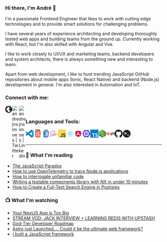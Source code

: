 ### Hi there, I'm André 👋
I'm a passionate Frontend Engineer that likes to work with cutting edge technologies and to provide smart solutions for challenging problems.

I have several years of experience architecting and developing thoroughly tested web apps and building teams from the ground up. Currently working with React, but I'm also skilled with Angular and Vue. 

I like to work closely to UI/UX and marketing teams, backend developers and system architects, there is always something new and interesting to learn. 

Apart from web development, I like to hunt trending JavaScript GitHub repositories about mobile apps (Ionic, React Native) and backend (Node.js) development in general. I'm also interested in Automation and IoT.


### Connect with me:

[<img align="left" alt="teklinks.andrejnsimoes.com" width="22px" src="https://raw.githubusercontent.com/iconic/open-iconic/master/svg/globe.svg" />][website]
[<img align="left" alt="andrejnsimoes | Twitter" width="22px" src="https://cdn.jsdelivr.net/npm/simple-icons@v3/icons/twitter.svg" />][twitter]
[<img align="left" alt="andrejnsimoes | LinkedIn" width="22px" src="https://cdn.jsdelivr.net/npm/simple-icons@v3/icons/linkedin.svg" />][linkedin]

<br />

### Languages and Tools:

<img align="left" alt="Visual Studio Code" width="26px" src="https://raw.githubusercontent.com/github/explore/80688e429a7d4ef2fca1e82350fe8e3517d3494d/topics/visual-studio-code/visual-studio-code.png" />
<img align="left" alt="HTML5" width="26px" src="https://raw.githubusercontent.com/github/explore/80688e429a7d4ef2fca1e82350fe8e3517d3494d/topics/html/html.png" />
<img align="left" alt="CSS3" width="26px" src="https://raw.githubusercontent.com/github/explore/80688e429a7d4ef2fca1e82350fe8e3517d3494d/topics/css/css.png" />
<img align="left" alt="Sass" width="26px" src="https://raw.githubusercontent.com/github/explore/80688e429a7d4ef2fca1e82350fe8e3517d3494d/topics/sass/sass.png" />
<img align="left" alt="JavaScript" width="26px" src="https://raw.githubusercontent.com/github/explore/80688e429a7d4ef2fca1e82350fe8e3517d3494d/topics/javascript/javascript.png" />
<img align="left" alt="React" width="26px" src="https://raw.githubusercontent.com/github/explore/80688e429a7d4ef2fca1e82350fe8e3517d3494d/topics/react/react.png" />
<img align="left" alt="Angular" width="26px" src="https://raw.githubusercontent.com/github/explore/80688e429a7d4ef2fca1e82350fe8e3517d3494d/topics/angular/angular.png" />
<img align="left" alt="eslint" width="26px" src="https://raw.githubusercontent.com/github/explore/80688e429a7d4ef2fca1e82350fe8e3517d3494d/topics/eslint/eslint.png" />
<img align="left" alt="typescript" width="26px" src="https://raw.githubusercontent.com/github/explore/80688e429a7d4ef2fca1e82350fe8e3517d3494d/topics/typescript/typescript.png" />
<img align="left" alt="Node.js" width="26px" src="https://raw.githubusercontent.com/github/explore/80688e429a7d4ef2fca1e82350fe8e3517d3494d/topics/nodejs/nodejs.png" />
<img align="left" alt="Git" width="26px" src="https://raw.githubusercontent.com/github/explore/80688e429a7d4ef2fca1e82350fe8e3517d3494d/topics/git/git.png" />
<img align="left" alt="GitHub" width="26px" src="https://raw.githubusercontent.com/github/explore/78df643247d429f6cc873026c0622819ad797942/topics/github/github.png" />
<img align="left" alt="Terminal" width="26px" src="https://raw.githubusercontent.com/github/explore/80688e429a7d4ef2fca1e82350fe8e3517d3494d/topics/terminal/terminal.png" />

<br />
<br />

---

### 📕 What I'm reading

<!-- BLOG-POST-LIST:START -->
- [The JavaScript Paradox](https://teklinks.andrejnsimoes.com/2022/08/the-javascript-paradox.html)
- [How to use OpenTelemetry to trace Node.js applications](https://teklinks.andrejnsimoes.com/2022/08/how-to-use-opentelemetry-to-trace.html)
- [How to interrogate unfamiliar code](https://teklinks.andrejnsimoes.com/2022/08/how-to-interrogate-unfamiliar-code.html)
- [Writing a testable components library with NX in under 10 minutes](https://teklinks.andrejnsimoes.com/2022/08/writing-testable-components-library.html)
- [How to Create a Full-Text Search Engine in Postgres](https://teklinks.andrejnsimoes.com/2022/08/how-to-create-full-text-search-engine.html)
<!-- BLOG-POST-LIST:END -->

### 📺 What I'm watching

<!-- YOUTUBE:START -->
- [Your NextJS App is Too Big](https://www.youtube.com/watch?v=EIGmcxwbbZw)
- [STREAM VOD: JACK INTERVIEW + LEARNING REDIS WITH UPSTASH](https://www.youtube.com/watch?v=KJ984JCKAKY)
- [God-Tier Developer Roadmap](https://www.youtube.com/watch?v=pEfrdAtAmqk)
- [Astro just Launched.... Could it be the ultimate web framework?](https://www.youtube.com/watch?v=gxBkghlglTg)
- [I built a JavaScript framework](https://www.youtube.com/watch?v=SJeBRW1QQMA)
<!-- YOUTUBE:END -->


[website]: https://teklinks.andrejnsimoes.com
[twitter]: https://twitter.com/andrejnsimoes
[linkedin]: https://linkedin.com/in/andrejnsimoes
